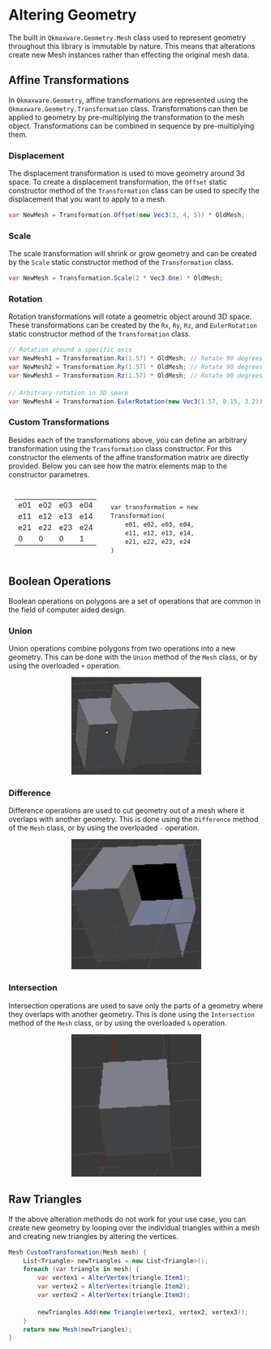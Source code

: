 # Altering Geometry
The built in  `Qkmaxware.Geometry.Mesh` class used to represent geometry throughout this library is immutable by nature. This means that alterations create new Mesh instances rather than effecting the original mesh data. 

## Affine Transformations
In `Qkmaxware.Geometry`, affine transformations are represented using the `Qkmaxware.Geometry.Transformation` class. Transformations can then be applied to geometry by pre-multiplying the transformation to the mesh object. Transformations can be combined in sequence by pre-multiplying them. 

### Displacement
The displacement transformation is used to move geometry around 3d space. To create a displacement transformation, the `Offset` static constructor method of the `Transformation` class can be used to specify the displacement that you want to apply to a mesh.

```cs
var NewMesh = Transformation.Offset(new Vec3(3, 4, 5)) * OldMesh;
```

### Scale
The scale transformation will shrink or grow geometry and can be created by the `Scale` static constructor method of the `Transformation` class.

```cs
var NewMesh = Transformation.Scale(2 * Vec3.One) * OldMesh;
```

### Rotation
Rotation transformations will rotate a geometric object around 3D space. These transformations can be created by the `Rx`, `Ry`, `Rz`, and `EulerRotation` static constructor method of the `Transformation` class. 

```cs
// Rotation around a specific axis
var NewMesh1 = Transformation.Rx(1.57) * OldMesh; // Rotate 90 degrees around the X axis
var NewMesh2 = Transformation.Ry(1.57) * OldMesh; // Rotate 90 degrees around the Y axis
var NewMesh3 = Transformation.Rz(1.57) * OldMesh; // Rotate 90 degrees around the Z axis

// Arbitrary rotation in 3D space
var NewMesh4 = Transformation.EulerRotation(new Vec3(1.57, 0.15, 3.2)) 
```

### Custom Transformations
Besides each of the transformations above, you can define an arbitrary transformation using the `Transformation` class constructor. For this constructor the elements of the affine transformation matrix are directly provided. Below you can see how the matrix elements map to the constructor parametres. 

<div style="width: 100%; display: block;">
    <div style="display: inline-block; margin: 12px;">
        <table>
            <tr>
                <td>e01</td> <td>e02</td> <td>e03</td> <td>e04</td>
            </tr>
            <tr>
                <td>e11</td> <td>e12</td> <td>e13</td> <td>e14</td>
            </tr>
            <tr>
                <td>e21</td> <td>e22</td> <td>e23</td> <td>e24</td>
            </tr>
            <tr>
                <td>0</td> <td>0</td> <td>0</td> <td>1</td>
            </tr>
        </table>
    </div>
    <div style="max-width: 50%; display: inline-block; margin: 12px;">
<code style="white-space: pre-wrap;">var transformation = new Transformation(
    e01, e02, e03, e04,
    e11, e12, e13, e14,
    e21, e22, e23, e24
)
</code>
    </div>
</div>

## Boolean Operations
Boolean operations on polygons are a set of operations that are common in the field of computer aided design. 

### Union
Union operations combine polygons from two operations into a new geometry. This can be done with the `Union` method of the `Mesh` class, or by using the overloaded `+` operation.

<div style="text-align: center">
    <img width="256" src="/img/BooleanUnion.png"/>
</div>

### Difference
Difference operations are used to cut geometry out of a mesh where it overlaps with another geometry. This is done using the `Difference` method of the `Mesh` class, or by using the overloaded `-` operation.

<div style="text-align: center">
    <img width="256" src="/img/BooleanDifference.png"/>
</div>


### Intersection
Intersection operations are used to save only the parts of a geometry where they overlaps with another geometry. This is done using the `Intersection` method of the `Mesh` class, or by using the overloaded `&` operation.

<div style="text-align: center">
    <img width="256" src="/img/BooleanIntersection.png"/>
</div>


## Raw Triangles
If the above alteration methods do not work for your use case, you can create new geometry by looping over the individual triangles within a mesh and creating new triangles by altering the vertices. 

```cs
Mesh CustomTransformation(Mesh mesh) {
    List<Triangle> newTriangles = new List<Triangle>();
    foreach (var triangle in mesh) {
        var vertex1 = AlterVertex(triangle.Item1);
        var vertex2 = AlterVertex(triangle.Item2);
        var vertex2 = AlterVertex(triangle.Item3);

        newTriangles.Add(new Triangle(vertex1, vertex2, vertex3));
    }
    return new Mesh(newTriangles);
}
```